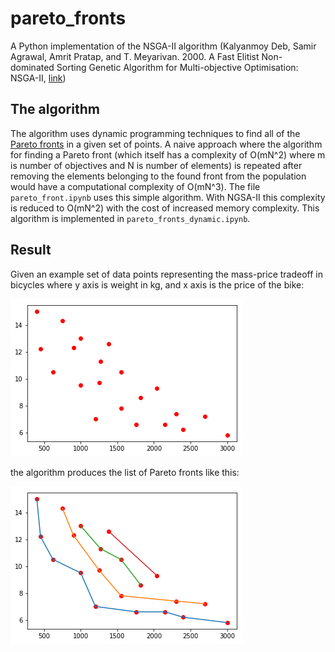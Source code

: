 # pareto_fronts
A Python implementation of the NSGA-II algorithm (Kalyanmoy Deb, Samir Agrawal, Amrit Pratap, and T. Meyarivan. 2000. A Fast Elitist Non-dominated Sorting Genetic Algorithm for Multi-objective Optimisation: NSGA-II, [link](https://pdfs.semanticscholar.org/59a3/fea1f38c5dd661cc5bfec50add2c2f881454.pdf))

## The algorithm
The algorithm uses dynamic programming techniques to find all of the [Pareto fronts](https://en.wikipedia.org/wiki/Pareto_efficiency#Use_in_engineering_and_economics) in a given set of points. A naive approach where the algorithm for finding a Pareto front (which itself has a complexity of O(mN^2) where m is number of objectives and N is number of elements) is repeated after removing the elements belonging to the found front from the population would have a computational complexity of O(mN^3). The file `pareto_front.ipynb` uses this simple algorithm. With NGSA-II this complexity is reduced to O(mN^2) with the cost of increased memory complexity. This algorithm is implemented in `pareto_fronts_dynamic.ipynb`.

## Result
Given an example set of data points representing the mass-price tradeoff in bicycles where y axis is weight in kg, and x axis is the price of the bike:

![data](https://github.com/iibrahimli/pareto_fronts/blob/master/bike_data_points.png "Data points")

the algorithm produces the list of Pareto fronts like this:

![fronts](https://github.com/iibrahimli/pareto_fronts/blob/master/pareto_fronts.png "Pareto fronts")
